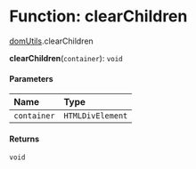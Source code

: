 # Function: clearChildren

[domUtils](/auto-docs/utils/modules/domUtils.md).clearChildren

**clearChildren**(`container`): `void`

#### Parameters

| Name | Type |
| :------ | :------ |
| `container` | `HTMLDivElement` |

#### Returns

`void`
